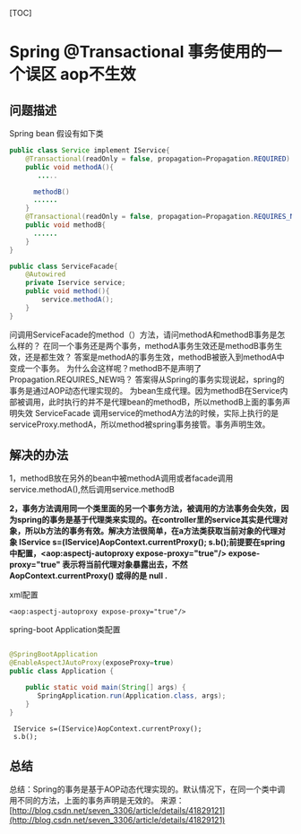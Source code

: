 [TOC]



# Spring @Transactional 事务使用的一个误区 aop不生效

## 问题描述

Spring bean 假设有如下类

```java
public class Service implement IService{
    @Transactional(readOnly = false, propagation=Propagation.REQUIRED)   
    public void methodA(){
       .....

      methodB()
      ......
    }
    @Transactional(readOnly = false, propagation=Propagation.REQUIRES_NEW)   
    public void methodB{
      ......
    }
}
```

```java
public class ServiceFacade{
    @Autowired
    private Iservice service;
    public void method(){
        service.methodA();
    }
}
```

问调用ServiceFacade的method（）方法，请问methodA和methodB事务是怎么样的？
在同一个事务还是两个事务，methodA事务生效还是methodB事务生效，还是都生效？
答案是methodA的事务生效，methodB被嵌入到methodA中变成一个事务。
为什么会这样呢？methodB不是声明了Propagation.REQUIRES_NEW吗？
答案得从Spring的事务实现说起，spring的事务是通过AOP动态代理实现的。
为bean生成代理。因为methodB在Service内部被调用，此时执行的并不是代理bean的methodB，所以methodB上面的事务声明失效
ServiceFacade 调用service的methodA方法的时候，实际上执行的是serviceProxy.methodA，所以method被spring事务接管。事务声明生效。



## 解决的办法    

1，methodB放在另外的bean中被methodA调用或者facade调用service.methodA(),然后调用service.methodB    

**2，事务方法调用同一个类里面的另一个事务方法，被调用的方法事务会失效，因为spring的事务是基于代理类来实现的。在controller里的service其实是代理对象，所以b方法的事务有效。解决方法很简单，在a方法类获取当前对象的代理对象 IService s=(IService)AopContext.currentProxy();  s.b();前提要在spring中配置，<aop:aspectj-autoproxy expose-proxy="true"/>  expose-proxy="true" 表示将当前代理对象暴露出去，不然 AopContext.currentProxy() 或得的是 null .**

xml配置

```
<aop:aspectj-autoproxy expose-proxy="true"/>
```

spring-boot Application类配置

```java

@SpringBootApplication
@EnableAspectJAutoProxy(exposeProxy=true) 
public class Application {

    public static void main(String[] args) {
       SpringApplication.run(Application.class, args);
    }
}
```



```
 IService s=(IService)AopContext.currentProxy();  
 s.b();
```



## 总结


总结：Spring的事务是基于AOP动态代理实现的。默认情况下，在同一个类中调用不同的方法，上面的事务声明是无效的。
来源： [http://blog.csdn.net/seven_3306/article/details/41829121](http://blog.csdn.net/seven_3306/article/details/41829121)